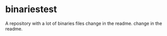# binariestest
A repository with a lot of binaries files
change in the readme.
change in the readme.
